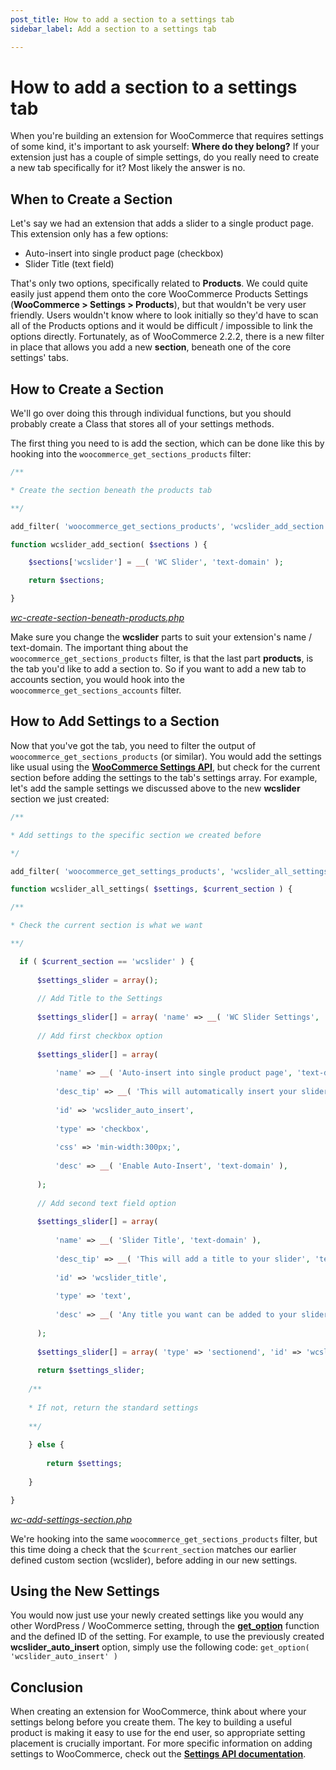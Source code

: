 ```yaml
---
post_title: How to add a section to a settings tab
sidebar_label: Add a section to a settings tab

---
```


# How to add a section to a settings tab

When you're building an extension for WooCommerce that requires settings of some kind, it's important to ask yourself:  **Where do they belong?**  If your extension just has a couple of simple settings, do you really need to create a new tab specifically for it? Most likely the answer is no.

## When to Create a Section

Let's say we had an extension that adds a slider to a single product page. This extension only has a few options:

-   Auto-insert into single product page (checkbox)
-   Slider Title (text field)

That's only two options, specifically related to  **Products**. We could quite easily just append them onto the core WooCommerce Products Settings (**WooCommerce > Settings > Products**), but that wouldn't be very user friendly. Users wouldn't know where to look initially so they'd have to scan all of the Products options and it would be difficult / impossible to link the options directly. Fortunately, as of WooCommerce 2.2.2, there is a new filter in place that allows you add a new  **section**, beneath one of the core settings' tabs.

## How to Create a Section

We'll go over doing this through individual functions, but you should probably create a Class that stores all of your settings methods.

The first thing you need to is add the section, which can be done like this by hooking into the  `woocommerce_get_sections_products`  filter:

```php
/**

* Create the section beneath the products tab

**/

add_filter( 'woocommerce_get_sections_products', 'wcslider_add_section' );

function wcslider_add_section( $sections ) {

    $sections['wcslider'] = __( 'WC Slider', 'text-domain' );

    return $sections;

}
```

_[wc-create-section-beneath-products.php](https://gist.github.com/woogists/2964ec01c8bea50fcce62adf2f5c1232/raw/da5348343cf3664c0bc8b6b132d8105bfcf9ca51/wc-create-section-beneath-products.php)_

Make sure you change the  **wcslider**  parts to suit your extension's name / text-domain. The important thing about the  `woocommerce_get_sections_products`  filter, is that the last part  **products**, is the tab you'd like to add a section to. So if you want to add a new tab to accounts section, you would hook into the  `woocommerce_get_sections_accounts`  filter.

## How to Add Settings to a Section

Now that you've got the tab, you need to filter the output of  `woocommerce_get_sections_products`  (or similar). You would add the settings like usual using the  [**WooCommerce Settings API**](./settings-api.md), but check for the current section before adding the settings to the tab's settings array. For example, let's add the sample settings we discussed above to the new  **wcslider**  section we just created:

```php
/**

* Add settings to the specific section we created before

*/

add_filter( 'woocommerce_get_settings_products', 'wcslider_all_settings', 10, 2 );

function wcslider_all_settings( $settings, $current_section ) {

/**

* Check the current section is what we want

**/

  if ( $current_section == 'wcslider' ) {
  
      $settings_slider = array();
    
      // Add Title to the Settings
      
      $settings_slider[] = array( 'name' => __( 'WC Slider Settings', 'text-domain' ), 'type' => 'title', 'desc' => __( 'The following options are used to configure WC Slider', 'text-domain' ), 'id' => 'wcslider' );
      
      // Add first checkbox option
      
      $settings_slider[] = array(
      
          'name' => __( 'Auto-insert into single product page', 'text-domain' ),
          
          'desc_tip' => __( 'This will automatically insert your slider into the single product page', 'text-domain' ),
          
          'id' => 'wcslider_auto_insert',
          
          'type' => 'checkbox',
          
          'css' => 'min-width:300px;',
          
          'desc' => __( 'Enable Auto-Insert', 'text-domain' ),
      
      );
      
      // Add second text field option
      
      $settings_slider[] = array(
      
          'name' => __( 'Slider Title', 'text-domain' ),
          
          'desc_tip' => __( 'This will add a title to your slider', 'text-domain' ),
          
          'id' => 'wcslider_title',
          
          'type' => 'text',
          
          'desc' => __( 'Any title you want can be added to your slider with this option!', 'text-domain' ),
      
      );
      
      $settings_slider[] = array( 'type' => 'sectionend', 'id' => 'wcslider' );
      
      return $settings_slider;
    
    /**
    
    * If not, return the standard settings
    
    **/
    
    } else {
    
        return $settings;
  
    }

}

```

_[wc-add-settings-section.php](https://gist.github.com/woogists/4038b83900508806c57a193a2534b845#file-wc-add-settings-section-php)_

We're hooking into the same  `woocommerce_get_sections_products`  filter, but this time doing a check that the  `$current_section`  matches our earlier defined custom section (wcslider), before adding in our new settings.

## Using the New Settings

You would now just use your newly created settings like you would any other WordPress / WooCommerce setting, through the  [**get_option**](http://codex.wordpress.org/Function_Reference/get_option)  function and the defined ID of the setting. For example, to use the previously created  **wcslider_auto_insert**  option, simply use the following code:  `get_option( 'wcslider_auto_insert' )`

## Conclusion

When creating an extension for WooCommerce, think about where your settings belong before you create them. The key to building a useful product is making it easy to use for the end user, so appropriate setting placement is crucially important. For more specific information on adding settings to WooCommerce, check out the  [**Settings API documentation**](https://github.com/woocommerce/woocommerce/blob/trunk/docs/extension-development/settings-api.md).
